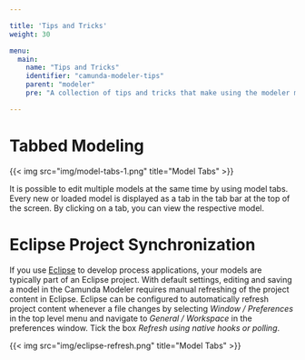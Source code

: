 ```yaml
---

title: 'Tips and Tricks'
weight: 30

menu:
  main:
    name: "Tips and Tricks"
    identifier: "camunda-modeler-tips"
    parent: "modeler"
    pre: "A collection of tips and tricks that make using the modeler most convenient."

---
```


# Tabbed Modeling

{{< img src="img/model-tabs-1.png" title="Model Tabs" >}}

It is possible to edit multiple models at the same time by using model tabs. Every new or loaded model is displayed as a tab in the tab bar at the top of the screen. By clicking on a tab, you can view the respective model.

# Eclipse Project Synchronization

If you use [Eclipse](https://eclipse.org/) to develop process applications, your models are typically part of an Eclipse project. With default settings, editing and saving a model in the Camunda Modeler requires manual refreshing of the project content in Eclipse. Eclipse can be configured to automatically refresh project content whenever a file changes by selecting *Window / Preferences* in the top level menu and navigate to *General / Workspace* in the preferences window. Tick the box *Refresh using native hooks or polling*.

{{< img src="img/eclipse-refresh.png" title="Model Tabs" >}}
